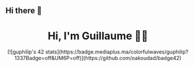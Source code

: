 ## Hi there 👋
<div align="center">
  <h1>Hi, I'm Guillaume 👨‍💻</h1>
  [![guphilip's 42 stats](https://badge.mediaplus.ma/colorfulwaves/guphilip?1337Badge=off&UM6P=off)](https://github.com/oakoudad/badge42)
</div>

<!--
**LaGuibole/LaGuibole** is a ✨ _special_ ✨ repository because its `README.md` (this file) appears on your GitHub profile.

Here are some ideas to get you started:

- 🔭 I’m currently working on ...
- 🌱 I’m currently learning ...
- 👯 I’m looking to collaborate on ...
- 🤔 I’m looking for help with ...
- 💬 Ask me about ...
- 📫 How to reach me: ...
- 😄 Pronouns: ...
- ⚡ Fun fact: ...
-->
